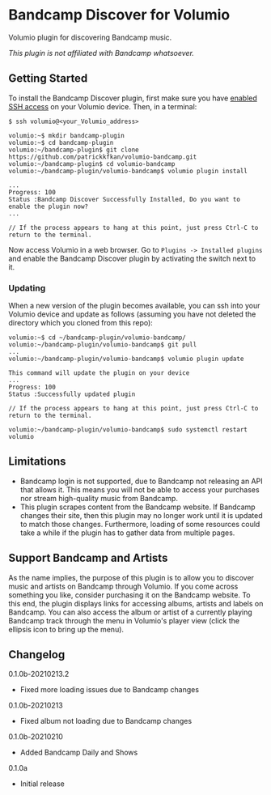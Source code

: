 # Bandcamp Discover for Volumio

Volumio plugin for discovering Bandcamp music.

*This plugin is not affiliated with Bandcamp whatsoever.*

## Getting Started

To install the Bandcamp Discover plugin, first make sure you have [enabled SSH access](https://volumio.github.io/docs/User_Manual/SSH.html) on your Volumio device. Then, in a terminal:

```
$ ssh volumio@<your_Volumio_address>

volumio:~$ mkdir bandcamp-plugin
volumio:~$ cd bandcamp-plugin
volumio:~/bandcamp-plugin$ git clone https://github.com/patrickkfkan/volumio-bandcamp.git
volumio:~/bandcamp-plugin$ cd volumio-bandcamp
volumio:~/bandcamp-plugin/volumio-bandcamp$ volumio plugin install

...
Progress: 100
Status :Bandcamp Discover Successfully Installed, Do you want to enable the plugin now?
...

// If the process appears to hang at this point, just press Ctrl-C to return to the terminal.
```

Now access Volumio in a web browser. Go to ``Plugins -> Installed plugins`` and enable the Bandcamp Discover plugin by activating the switch next to it.

### Updating

When a new version of the plugin becomes available, you can ssh into your Volumio device and update as follows (assuming you have not deleted the directory which you cloned from this repo):

```
volumio:~$ cd ~/bandcamp-plugin/volumio-bandcamp/
volumio:~/bandcamp-plugin/volumio-bandcamp$ git pull
...
volumio:~/bandcamp-plugin/volumio-bandcamp$ volumio plugin update

This command will update the plugin on your device
...
Progress: 100
Status :Successfully updated plugin

// If the process appears to hang at this point, just press Ctrl-C to return to the terminal.

volumio:~/bandcamp-plugin/volumio-bandcamp$ sudo systemctl restart volumio
```

## Limitations

- Bandcamp login is not supported, due to Bandcamp not releasing an API that allows it. This means you will not be able to access your purchases nor stream high-quality music from Bandcamp.
- This plugin scrapes content from the Bandcamp website. If Bandcamp changes their site, then this plugin may no longer work until it is updated to match those changes. Furthermore, loading of some resources could take a while if the plugin has to gather data from multiple pages.

## Support Bandcamp and Artists

As the name implies, the purpose of this plugin is to allow you to discover music and artists on Bandcamp through Volumio. If you come across something you like, consider purchasing it on the Bandcamp website. To this end, the plugin displays links for accessing albums, artists and labels on Bandcamp. You can also access the album or artist of a currently playing Bandcamp track through the menu in Volumio's player view (click the ellipsis icon to bring up the menu).

## Changelog

0.1.0b-20210213.2
- Fixed more loading issues due to Bandcamp changes

0.1.0b-20210213
- Fixed album not loading due to Bandcamp changes

0.1.0b-20210210
- Added Bandcamp Daily and Shows

0.1.0a
- Initial release
